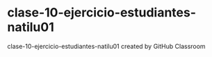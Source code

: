 # clase-10-ejercicio-estudiantes-natilu01
clase-10-ejercicio-estudiantes-natilu01 created by GitHub Classroom

